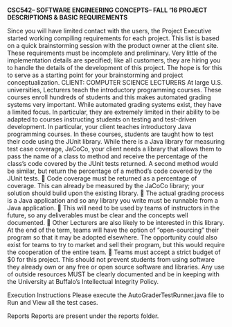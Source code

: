 <b>CSC542– SOFTWARE ENGINEERING CONCEPTS– FALL ‘16 PROJECT DESCRIPTIONS & BASIC REQUIREMENTS</b>

Since you will have limited contact with the users, the Project Executive started working compiling requirements for each project. This list is based on a quick brainstorming session with the product owner at the client site. These requirements must be incomplete and preliminary. Very little of the implementation details are specified; like all customers, they are hiring you to handle the details of the development of this project. The hope is for this to serve as a starting point for your brainstorming and project conceptualization.
CLIENT: COMPUTER SCIENCE LECTURERS
At large U.S. universities, Lecturers teach the introductory programming courses. These courses enroll hundreds of students and this makes automated grading systems very important. While automated grading systems exist, they have a limited focus. In particular, they are extremely limited in their ability to be adapted to courses instructing students on testing and test-driven development. In particular, your client teaches introductory Java programming courses. In these courses, students are taught how to test their code using the JUnit library. While there is a Java library for measuring test case coverage, JaCoCo, your client needs a library that allows them to pass the name of a class to method and receive the percentage of the class’s code covered by the JUnit tests returned. A second method would be similar, but return the percentage of a method’s code covered by the JUnit tests.
 Code coverage must be returned as a percentage of coverage. This can already be measured by the JaCoCo library; your solution should build upon the existing library.
 The actual grading process is a Java application and so any library you write must be runnable from a Java application.
 This will need to be used by teams of instructors in the future, so any deliverables must be clear and the concepts well documented.
 Other Lecturers are also likely to be interested in this library. At the end of the term, teams will have the option of “open-sourcing” their program so that it may be adopted elsewhere. The opportunity could also exist for teams to try to market and sell their program, but this would require the cooperation of the entire team.
 Teams must accept a strict budget of $0 for this project. This should not prevent students from using software they already own or any free or open source software and libraries. Any use of outside resources MUST be clearly documented and be in keeping with the University at Buffalo’s Intellectual Integrity Policy.

Execution Instructions
Please execute the AutoGraderTestRunner.java file to Run and View all the test cases.

Reports
Reports are present under the reports folder.
